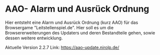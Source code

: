 # AAO- Alarm und Ausrück Ordnung
Hier entsteht eine Alarm und Ausrück Ordnung (kurz AAO) für das Browsergame "Leitstellenspiel.de". Hier soll es um die Browsererweiterungen des Updaters und deren Bestandteile gehen, sowie dessen weitere entwicklung.

Aktuelle Version 2.2.7
Link: https://aao-update.nirolp.de/
